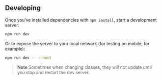 ## Developing

Once you've installed dependencies with `npm install`, start a development server:

```bash
npm run dev
```

Or to expose the server to your local network (for testing on mobile, for example):

```bash
npm run dev -- --host
```

> **Note**
> Sometimes when changing classes, they will not update until you stop and restart the dev server.
